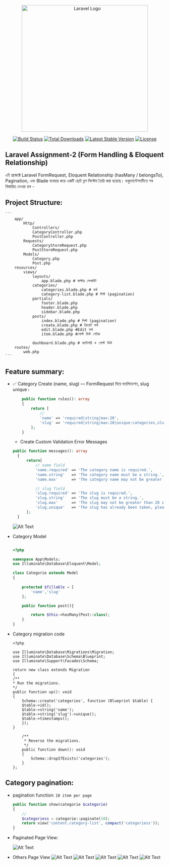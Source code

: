 <p align="center"><a href="https://laravel.com" target="_blank"><img src="https://raw.githubusercontent.com/laravel/art/master/logo-lockup/5%20SVG/2%20CMYK/1%20Full%20Color/laravel-logolockup-cmyk-red.svg" width="400" alt="Laravel Logo"></a></p>

<p align="center">
<a href="https://github.com/laravel/framework/actions"><img src="https://github.com/laravel/framework/workflows/tests/badge.svg" alt="Build Status"></a>
<a href="https://packagist.org/packages/laravel/framework"><img src="https://img.shields.io/packagist/dt/laravel/framework" alt="Total Downloads"></a>
<a href="https://packagist.org/packages/laravel/framework"><img src="https://img.shields.io/packagist/v/laravel/framework" alt="Latest Stable Version"></a>
<a href="https://packagist.org/packages/laravel/framework"><img src="https://img.shields.io/packagist/l/laravel/framework" alt="License"></a>
</p>

## Laravel Assignment-2 (Form Handling & Eloquent Relationship)

এই প্রজেক্টে Laravel FormRequest, Eloquent Relationship (hasMany / belongsTo), Pagination, এবং Blade ব্যবহার করে একটি ছোট ব্লগ সিস্টেম তৈরি করা হয়েছে। ডকুমেন্টেশনটিতে সব বিস্তারিত দেওয়া হল -


## Project Structure:

    ```
        app/
            Http/
                Controllers/
                CategoryController.php
                PostController.php
            Requests/
                CategoryStoreRequest.php
                PostStoreRequest.php
            Models/
                Category.php
                Post.php
        resources/
            views/
                layouts/
                    app.blade.php # মাস্টার লেআউট
                categories/
                    categories.blade.php # ফর্ম 
                    category-list.blade.php # লিস্ট (pagination)
                partials/
                    footer.blade.php
                    header.blade.php
                    sidebar.blade.php
                posts/
                    index.blade.php # লিস্ট (pagination)
                    create.blade.php # ক্রিয়েট ফর্ম
                    edit.blade.php #Edit ফর্ম 
                    item.blade.php #পোস্ট ভিউ পেইজ 
                    
                dashboard.blade.php # ক্যাটাগরি + পোস্ট ভিউ
        routes/
            web.php
    ```


## Feature summary:

* ✅ Category Create (name, slug) — FormRequest দিয়ে ভ্যালিডেশন, slug unique।

    ```php
        public function rules(): array
        {
            return [
                //
                'name' => 'required|string|max:20',
                'slug' => 'required|string|max:20|unique:categories,slug'
            ];
        }
    ```
  - Create Custom Validation Error Messages
  ```php 
  public function messages(): array
    {
        return[
            // name field
            'name.required' => 'The category name is required.',
            'name.string'   => 'The category name must be a string.',
            'name.max'      => 'The category name may not be greater than 20 characters.',

            // slug field
            'slug.required' => 'The slug is required.',
            'slug.string'   => 'The slug must be a string.',
            'slug.max'      => 'The slug may not be greater than 20 characters.',
            'slug.unique'   => 'The slug has already been taken, please choose another one.',
        ];
    }
  ```

  ![Alt Text](public/assets/image/category_error.png)


- Category Model 
    ```php
    
    <?php
    
    namespace App\Models;
    use Illuminate\Database\Eloquent\Model;
    
    class Categorie extends Model
    {
        
        protected $fillable = [
            'name','slug'
        ];
    
        public function post(){
    
            return $this->hasMany(Post::class);
        }
    }
    
    ```
  
- Category migration code 

    ```
    <?php

    use Illuminate\Database\Migrations\Migration;
    use Illuminate\Database\Schema\Blueprint;
    use Illuminate\Support\Facades\Schema;
    
    return new class extends Migration
    {
    /**
    * Run the migrations.
    */
    public function up(): void
    {
        Schema::create('categories', function (Blueprint $table) {
        $table->id();
        $table->string('name');
        $table->string('slug')->unique();
        $table->timestamps();
        });
    }
    
        /**
         * Reverse the migrations.
         */
        public function down(): void
        {
            Schema::dropIfExists('categories');
        }
    };
    ```
  
## Category pagination:

- pagination function: ``10 item per page``

    ```php
    public function show(categorie $categorie)
    {
        //
        $categoriess = categorie::paginate(10);
        return view('content.category-list', compact('categoriess'));
    }
    ```
  
- Paginated Page View:

    ![Alt Text](public/assets/image/Screenshot_2.png)

- Others Page View
  ![Alt Text](public/assets/image/Screenshot_5.png)
  ![Alt Text](public/assets/image/Screenshot_6.png)
  ![Alt Text](public/assets/image/Screenshot_13.png)
  ![Alt Text](public/assets/image/Screenshot_13.png)
  ![Alt Text](public/assets/image/Screenshot_14.png)
  






